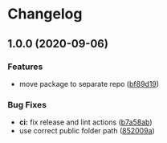 # Changelog

## 1.0.0 (2020-09-06)


### Features

* move package to separate repo ([bf89d19](https://www.github.com/mmarchini-oss/node-npm-otp-publish/commit/bf89d19a558c7214756144251312dd9c06425976))


### Bug Fixes

* **ci:** fix release and lint actions ([b7a58ab](https://www.github.com/mmarchini-oss/node-npm-otp-publish/commit/b7a58abe65f6de321efdd84c5945530cbe43ff98))
* use correct public folder path ([852009a](https://www.github.com/mmarchini-oss/node-npm-otp-publish/commit/852009a7b6400ab0a785a4a59551b83037b0f76d))
